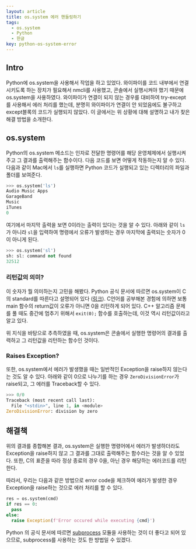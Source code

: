 ```yaml
---
layout: article
title: os.system 에러 핸들링하기
tags:
  - os.system
  - Python
  - 한글
key: python-os-system-error
---
```


## Intro

Python에 os.system을 사용해서 작업을 하고 있었다. 와이파이를 코드 내부에서 연결시키도록 하는 장치가 필요해서 nmcli를 사용했고, 콘솔에서 실행시켜야 했기 때문에 os.system을 사용하였다. 와이파이가 연결이 되지 않는 경우를 대비하여 try-except를 사용해서 에러 처리를 했는데, 분명히 와이파이가 연결이 안 되었음에도 불구하고 except블록의 코드가 실행되지 않았다. 이 글에서는 위 상황에 대해 설명하고 내가 찾은 해결 방법을 소개한다.

## os.system

Python의 os.system 메소드는 인자로 전달한 명령어를 해당 운영체제에서 실행시켜 주고 그 결과를 출력해주는 함수이다. 다음 코드를 보면 어떻게 작동하는지 알 수 있다. 다음과 같이 Mac에서 `ls`를 실행하면 Python 코드가 실행되고 있는 디렉터리의 파일과 폴더를 보여준다.

```python
>>> os.system('ls')
Audio Music Apps
GarageBand
Music
iTunes
0
```

여기에서 마지막 출력을 보면 0이라는 출력이 있다는 것을 알 수 있다. 아래와 같이 `ls` 가 아니라 `sl`을 입력하여 명령에서 오류가 발생하는 경우 마지막에 출력되는 숫자가 0이 아니게 된다.

```python
>>> os.system('sl')
sh: sl: command not found
32512
```

### 리턴값의 의미?

이 숫자가 뭘 의미하는지 고민을 해봤다. Python 공식 문서에 따르면 os.system이 C의 standard를 따른다고 설명되어 있다 ([링크](https://docs.python.org/3.7/library/os.html#os.system)). C언어를 공부해본 경험에 의하면 보통 main 함수의 return값이 오류가 아니면 0을 리턴하게 되어 있다. C++ 알고리즘 문제를 풀 때도 중간에 멈추기 위해서 `exit(0);` 함수를 호출하는데, 이것 역시 리턴값이라고 알고 있다.

위 지식을 바탕으로 추측하였을 때, os.system은 콘솔에서 실행한 명령어의 결과를 출력하고 그 리턴값을 리턴하는 함수인 것이다.

### Raises Exception?

또한, os.system에서 에러가 발생했을 때는 일반적인 Exception을 raise하지 않는다는 것도 알 수 있다. 아래와 같이 0으로 나누기를 하는 경우 `ZeroDivisionError`가 raise되고, 그 에러를 Traceback할 수 있다.

```python
>>> 0/0
Traceback (most recent call last):
  File "<stdin>", line 1, in <module>
ZeroDivisionError: division by zero
```

## 해결책

위의 결과를 종합해본 결과, os.system은 실행한 명령어에서 에러가 발생하더라도 Exception을 raise하지 않고 그 결과를 그대로 출력해주는 함수라는 것을 알 수 있었다. 또한, C의 표준을 따라 정상 종료의 경우 0을, 아닌 경우 해당하는 에러코드를 리턴한다.

따라서, 우리는 다음과 같은 방법으로 error code을 체크하여 에러가 발생한 경우 Exception을 raise하는 것으로 에러 처리를 할 수 있다.

```python
res = os.system(cmd)
if res == 0:
  pass
else:
  raise Exception(f'Error occured while executing {cmd}')
```

Python 의 공식 문서에 따르면 [subprocess](https://docs.python.org/3.9/library/subprocess.html#module-subprocess) 모듈을 사용하는 것이 더 좋다고 되어 있으므로, subprocess를 사용하는 것도 한 방법일 수 있겠다.
